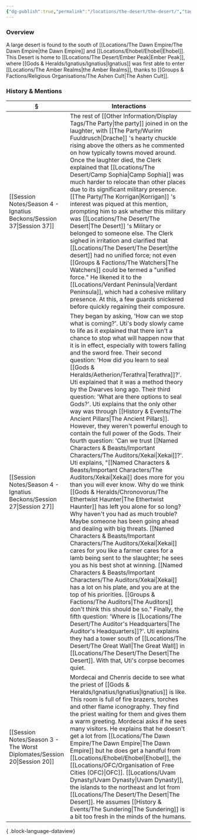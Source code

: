 ```yaml
---
{"dg-publish":true,"permalink":"/locations/the-desert/the-desert/","tags":["Undiscovered"],"updated":"2025-06-11T21:52:41.669+01:00"}
---
```


### Overview
A large desert is found to the south of [[Locations/The Dawn Empire/The Dawn Empire\|the Dawn Empire]] and [[Locations/Ehobel/Ehobel\|Ehobel]]. This Desert is home to [[Locations/The Desert/Ember Peak\|Ember Peak]], where [[Gods & Heralds/Ignatius/Ignatius\|Ignatius]] was first able to enter [[Locations/The Amber Realms\|the Amber Realms]], thanks to [[Groups & Factions/Religious Organisations/The Ashen Cult\|The Ashen Cult]]. 

### History & Mentions
| §                                                                           | Interactions                                                                                                                                                                                                                                                                                                                                                                                                                                                                                                                                                                                                                                                                                                                                                                                                                                                                                                                                                                                                                                                                                                                                                                                                                                                                                                                                                    |
| --------------------------------------------------------------------------- | --------------------------------------------------------------------------------------------------------------------------------------------------------------------------------------------------------------------------------------------------------------------------------------------------------------------------------------------------------------------------------------------------------------------------------------------------------------------------------------------------------------------------------------------------------------------------------------------------------------------------------------------------------------------------------------------------------------------------------------------------------------------------------------------------------------------------------------------------------------------------------------------------------------------------------------------------------------------------------------------------------------------------------------------------------------------------------------------------------------------------------------------------------------------------------------------------------------------------------------------------------------------------------------------------------------------------------------------------------------- |
| [[Session Notes/Season 4 - Ignatius Beckons/Session 37\|Session 37]]     | The rest of [[Other Information/Display Tags/The Party\|the party]] joined in on the laughter, with [[The Party/Wurinn Fuuldrusch\|Drache]] 's hearty chuckle rising above the others as he commented on how typically towns moved around. Once the laughter died, the Clerk explained that [[Locations/The Desert/Camp Sophia\|Camp Sophia]] was much harder to relocate than other places due to its significant military presence. [[The Party/The Korrigan\|Korrigan]] 's interest was piqued at this mention, prompting him to ask whether this military was [[Locations/The Desert/The Desert\|The Desert]] 's Military or belonged to someone else. The Clerk sighed in irritation and clarified that [[Locations/The Desert/The Desert\|the desert]] had no unified force; not even [[Groups & Factions/The Watchers\|The Watchers]] could be termed a "unified force." He likened it to the [[Locations/Verdant Peninsula\|Verdant Peninsula]], which had a cohesive military presence. At this, a few guards snickered before quickly regaining their composure.                                                                                                                                                                                                                                                                                                                                                                                                                                                                                                                     |
| [[Session Notes/Season 4 - Ignatius Beckons/Session 27\|Session 27]]     | They began by asking, 'How can we stop what is coming?'. Uti's body slowly came to life as it explained that there isn't a chance to stop what will happen now that it is in effect, especially with towers falling and the sword free. Their second question: 'How did you learn to seal [[Gods & Heralds/Aetherion/Terathra\|Terathra]]?'. Uti explained that it was a method theory by the Dwarves long ago. Their third question: 'What are there options to seal Gods?'. Uti explains that the only other way was through [[History & Events/The Ancient Pillars\|The Ancient Pillars]]. However, they weren't powerful enough to contain the full power of the Gods. Their fourth question: 'Can we trust [[Named Characters & Beasts/Important Characters/The Auditors/Xekai\|Xekai]]?'. Uti explains, "[[Named Characters & Beasts/Important Characters/The Auditors/Xekai\|Xekai]] does more for you than you will ever know. Why do we think [[Gods & Heralds/Chronovorus/The Ethertwist Haunter\|The Ethertwist Haunter]] has left you alone for so long? Why haven't you had as much trouble? Maybe someone has been going ahead and dealing with big threats. [[Named Characters & Beasts/Important Characters/The Auditors/Xekai\|Xekai]] cares for you like a farmer cares for a lamb being sent to the slaughter; he sees you as his best shot at winning. [[Named Characters & Beasts/Important Characters/The Auditors/Xekai\|Xekai]] has a lot on his plate, and you are at the top of his priorities. [[Groups & Factions/The Auditors\|The Auditors]] don't think this should be so." Finally, the fifth question: 'Where is [[Locations/The Desert/The Auditor's Headquarters\|The Auditor's Headquarters]]?'. Uti explains they had a tower south of [[Locations/The Desert/The Great Wall\|The Great Wall]] in [[Locations/The Desert/The Desert\|The Desert]]. With that, Uti's corpse becomes quiet. |
| [[Session Notes/Season 3 - The Worst Diplomates/Session 20\|Session 20]] | Mordecai and Chenris decide to see what the priest of [[Gods & Heralds/Ignatius/Ignatius\|Ignatius]] is like. This room is full of fire brazers, torches and other flame iconography. They find the priest waiting for them and gives them a warm greeting. Mordecai asks if he sees many visitors. He explains that he doesn't get a lot from [[Locations/The Dawn Empire/The Dawn Empire\|The Dawn Empire]] but he does get a handful from [[Locations/Ehobel/Ehobel\|Ehobel]], the [[Locations/OFC/Organisation of Free Cities (OFC)\|OFC]]. [[Locations/Uvam Dynasty/Uvam Dynasty\|Uvam Dynasty]], the islands to the northeast and lot from [[Locations/The Desert/The Desert\|The Desert]]. He assumes [[History & Events/The Sundering\|The Sundering]] is a bit too fresh in the minds of the humans.                                                                                                                                                                                                                                                                                                                                                                                                                                                                                                                                                                                                                                                                                                                                                                             |

{ .block-language-dataview}